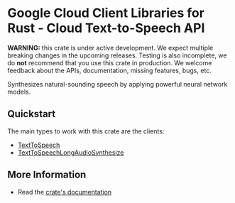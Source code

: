 # Google Cloud Client Libraries for Rust - Cloud Text-to-Speech API

<!-- Code generated by sidekick. DO NOT EDIT. -->

**WARNING:** this crate is under active development. We expect multiple breaking
changes in the upcoming releases. Testing is also incomplete, we do **not**
recommend that you use this crate in production. We welcome feedback about the
APIs, documentation, missing features, bugs, etc.

Synthesizes natural-sounding speech by applying powerful neural network
models.

## Quickstart

The main types to work with this crate are the clients:

* [TextToSpeech](https://docs.rs/google-cloud-texttospeech-v1/latest/google_cloud_texttospeech_v1/client/struct.TextToSpeech.html)
* [TextToSpeechLongAudioSynthesize](https://docs.rs/google-cloud-texttospeech-v1/latest/google_cloud_texttospeech_v1/client/struct.TextToSpeechLongAudioSynthesize.html)

## More Information

* Read the [crate's documentation](https://docs.rs/google-cloud-texttospeech-v1/latest/google-cloud-texttospeech-v1)
